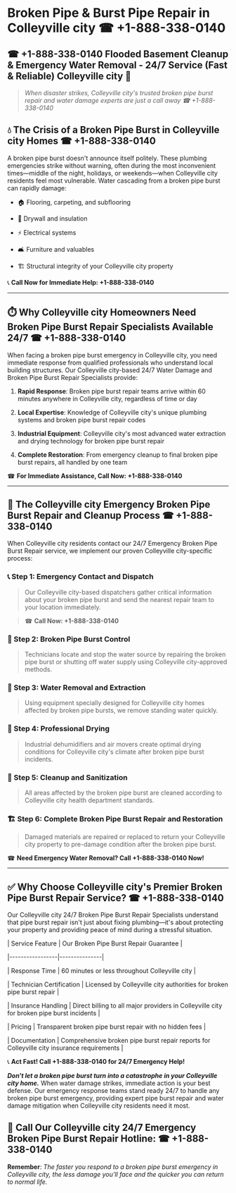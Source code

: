 # Broken Pipe & Burst Pipe Repair in Colleyville city ☎ +1-888-338-0140  
## ☎ +1-888-338-0140 Flooded Basement Cleanup & Emergency Water Removal - 24/7 Service (Fast & Reliable) Colleyville city 🚨  

> *When disaster strikes, Colleyville city's trusted broken pipe burst repair and water damage experts are just a call away ☎ +1-888-338-0140*  

## 💧 The Crisis of a Broken Pipe Burst in Colleyville city Homes ☎ +1-888-338-0140  

A broken pipe burst doesn't announce itself politely. These plumbing emergencies strike without warning, often during the most inconvenient times—middle of the night, holidays, or weekends—when Colleyville city residents feel most vulnerable. Water cascading from a broken pipe burst can rapidly damage:  

* 🏠 Flooring, carpeting, and subflooring  
* 🧱 Drywall and insulation  
* ⚡ Electrical systems  
* 🛋️ Furniture and valuables  
* 🏗️ Structural integrity of your Colleyville city property  

📞 **Call Now for Immediate Help: +1-888-338-0140**  

---  

## ⏱️ Why Colleyville city Homeowners Need Broken Pipe Burst Repair Specialists Available 24/7 ☎ +1-888-338-0140  

When facing a broken pipe burst emergency in Colleyville city, you need immediate response from qualified professionals who understand local building structures. Our Colleyville city-based 24/7 Water Damage and Broken Pipe Burst Repair Specialists provide:  

1. **Rapid Response**: Broken pipe burst repair teams arrive within 60 minutes anywhere in Colleyville city, regardless of time or day  
2. **Local Expertise**: Knowledge of Colleyville city's unique plumbing systems and broken pipe burst repair codes  
3. **Industrial Equipment**: Colleyville city's most advanced water extraction and drying technology for broken pipe burst repair  
4. **Complete Restoration**: From emergency cleanup to final broken pipe burst repairs, all handled by one team  

☎ **For Immediate Assistance, Call Now: +1-888-338-0140**  

---  

## 🔧 The Colleyville city Emergency Broken Pipe Burst Repair and Cleanup Process ☎ +1-888-338-0140  

When Colleyville city residents contact our 24/7 Emergency Broken Pipe Burst Repair service, we implement our proven Colleyville city-specific process:  

### 📞 Step 1: Emergency Contact and Dispatch  
> Our Colleyville city-based dispatchers gather critical information about your broken pipe burst and send the nearest repair team to your location immediately.  
> ☎ **Call Now: +1-888-338-0140**  

### 🚿 Step 2: Broken Pipe Burst Control  
> Technicians locate and stop the water source by repairing the broken pipe burst or shutting off water supply using Colleyville city-approved methods.  

### 🌊 Step 3: Water Removal and Extraction  
> Using equipment specially designed for Colleyville city homes affected by broken pipe bursts, we remove standing water quickly.  

### 💨 Step 4: Professional Drying  
> Industrial dehumidifiers and air movers create optimal drying conditions for Colleyville city's climate after broken pipe burst incidents.  

### 🧼 Step 5: Cleanup and Sanitization  
> All areas affected by the broken pipe burst are cleaned according to Colleyville city health department standards.  

### 🏗️ Step 6: Complete Broken Pipe Burst Repair and Restoration  
> Damaged materials are repaired or replaced to return your Colleyville city property to pre-damage condition after the broken pipe burst.  

☎ **Need Emergency Water Removal? Call +1-888-338-0140 Now!**  

---  

## ✅ Why Choose Colleyville city's Premier Broken Pipe Burst Repair Service? ☎ +1-888-338-0140  

Our Colleyville city 24/7 Broken Pipe Burst Repair Specialists understand that pipe burst repair isn't just about fixing plumbing—it's about protecting your property and providing peace of mind during a stressful situation.  

| Service Feature | Our Broken Pipe Burst Repair Guarantee |  
|-----------------|---------------|  
| Response Time | 60 minutes or less throughout Colleyville city |  
| Technician Certification | Licensed by Colleyville city authorities for broken pipe burst repair |  
| Insurance Handling | Direct billing to all major providers in Colleyville city for broken pipe burst incidents |  
| Pricing | Transparent broken pipe burst repair with no hidden fees |  
| Documentation | Comprehensive broken pipe burst repair reports for Colleyville city insurance requirements |  

📞 **Act Fast! Call +1-888-338-0140 for 24/7 Emergency Help!**  

***Don't let a broken pipe burst turn into a catastrophe in your Colleyville city home.*** When water damage strikes, immediate action is your best defense. Our emergency response teams stand ready 24/7 to handle any broken pipe burst emergency, providing expert pipe burst repair and water damage mitigation when Colleyville city residents need it most.  

## 📱 Call Our Colleyville city 24/7 Emergency Broken Pipe Burst Repair Hotline: ☎ +1-888-338-0140  

**Remember**: *The faster you respond to a broken pipe burst emergency in Colleyville city, the less damage you'll face and the quicker you can return to normal life.*